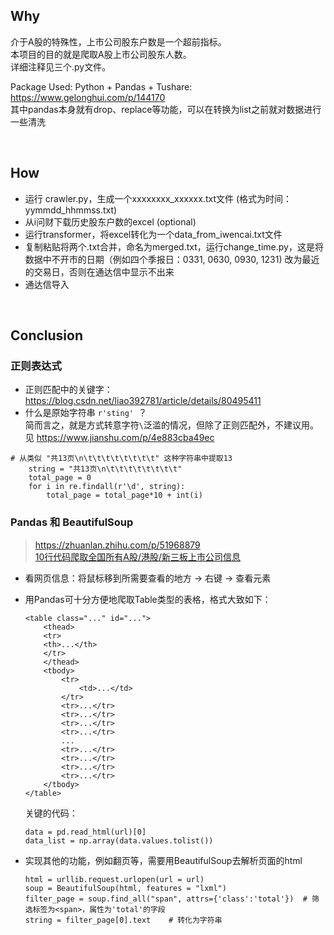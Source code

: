 ## Why
介于A股的特殊性，上市公司股东户数是一个超前指标。  
本项目的目的就是爬取A股上市公司股东人数。   
详细注释见三个.py文件。  

Package Used: Python + Pandas + Tushare: https://www.gelonghui.com/p/144170  
其中pandas本身就有drop、replace等功能，可以在转换为list之前就对数据进行一些清洗

<br>

## How
* 运行 crawler.py，生成一个xxxxxxxx_xxxxxx.txt文件 (格式为时间：yymmdd_hhmmss.txt)
* 从i问财下载历史股东户数的excel (optional)
* 运行transformer，将excel转化为一个data_from_iwencai.txt文件
* 复制粘贴将两个.txt合并，命名为merged.txt，运行change_time.py，这是将数据中不开市的日期（例如四个季报日：0331, 0630, 0930, 1231) 改为最近的交易日，否则在通达信中显示不出来
* 通达信导入

<br>

## Conclusion
### 正则表达式
* 正则匹配中的关键字： https://blog.csdn.net/liao392781/article/details/80495411  
* 什么是原始字符串 `r'sting' `？  
    简而言之，就是方式转意字符`\`泛滥的情况，但除了正则匹配外，不建议用。  
    见 https://www.jianshu.com/p/4e883cba49ec
```
# 从类似 "共13页\n\t\t\t\t\t\t\t\t" 这种字符串中提取13
    string = "共13页\n\t\t\t\t\t\t\t\t"
    total_page = 0
    for i in re.findall(r'\d', string):
        total_page = total_page*10 + int(i)
```

### Pandas 和 BeautifulSoup
> https://zhuanlan.zhihu.com/p/51968879  
> [10行代码爬取全国所有A股/港股/新三板上市公司信息](https://mp.weixin.qq.com/s?__biz=MjM5NTY1MjY0MQ==&mid=2650743597&idx=1&sn=147a38540b1269bd08b821a3f64a57b6&chksm=befeb66389893f75950fa7f2f255329cd42d0f76454bd5300e86bbf77bee3fa64d59e21f9000&mpshare=1&scene=1&srcid=#rd)  

* 看网页信息：将鼠标移到所需要查看的地方 -> 右键 -> 查看元素
* 用Pandas可十分方便地爬取Table类型的表格，格式大致如下：
    ```
    <table class="..." id="...">
        <thead>
        <tr>
        <th>...</th>
        </tr>
        </thead>
        <tbody>
            <tr>
                <td>...</td>
            </tr>
            <tr>...</tr>
            <tr>...</tr>
            <tr>...</tr>
            <tr>...</tr>
            ...
            <tr>...</tr>
            <tr>...</tr>
            <tr>...</tr>
            <tr>...</tr>        
        </tbody>
    </table>
    ```
    关键的代码：    
    ```
    data = pd.read_html(url)[0]
    data_list = np.array(data.values.tolist()) 
    ```

* 实现其他的功能，例如翻页等，需要用BeautifulSoup去解析页面的html
    ```
    html = urllib.request.urlopen(url = url) 
    soup = BeautifulSoup(html, features = "lxml")  
    filter_page = soup.find_all("span", attrs={'class':'total'})  # 筛选标签为<span>，属性为'total'的字段
    string = filter_page[0].text    # 转化为字符串
    ```
